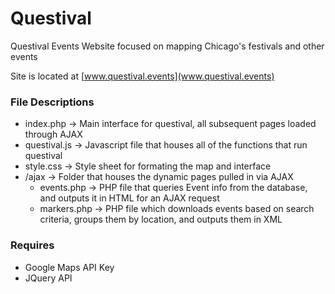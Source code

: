 # Questival
Questival Events Website focused on mapping Chicago's festivals and other events

Site is located at [www.questival.events](www.questival.events)

### File Descriptions
  * index.php -> Main interface for questival, all subsequent pages loaded through AJAX
  * questival.js -> Javascript file that houses all of the functions that run questival
  * style.css -> Style sheet for formating the map and interface
  * /ajax -> Folder that houses the dynamic pages pulled in via AJAX
    * events.php -> PHP file that queries Event info from the database, and outputs it in HTML for an AJAX request  
    * markers.php -> PHP file which downloads events based on search criteria, groups them by location, and outputs them in XML   

### Requires
  * Google Maps API Key
  * JQuery API
